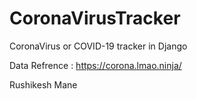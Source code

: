 # CoronaVirusTracker
CoronaVirus or COVID-19 tracker in Django 

Data Refrence :  https://corona.lmao.ninja/

Rushikesh Mane
